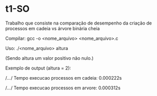 # t1-SO


Trabalho que consiste na comparação de desempenho da criação de processos em cadeia vs árvore binária cheia

Compilar: 
	gcc -o <nome_arquivo> <nome_arquivo>.c
	
Uso:
	./<nome_arquivo> altura

(Sendo altura um valor positivo não nulo.)

Exemplo de output (altura = 2):

/*...*/
Tempo execucao processos em cadeia: 0.000222s

/*...*/
Tempo execucao processos em arvore: 0.000312s

